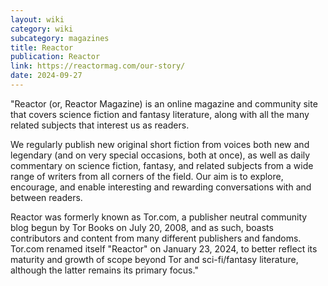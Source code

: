 ```yaml
---
layout: wiki
category: wiki
subcategory: magazines
title: Reactor
publication: Reactor
link: https://reactormag.com/our-story/
date: 2024-09-27
---
```


"Reactor (or, Reactor Magazine) is an online magazine and community site that covers science fiction and fantasy literature, along with all the many related subjects that interest us as readers.

We regularly publish new original short fiction from voices both new and legendary (and on very special occasions, both at once), as well as daily commentary on science fiction, fantasy, and related subjects from a wide range of writers from all corners of the field. Our aim is to explore, encourage, and enable interesting and rewarding conversations with and between readers.

Reactor was formerly known as Tor.com, a publisher neutral community blog begun by Tor Books on July 20, 2008, and as such, boasts contributors and content from many different publishers and fandoms. Tor.com renamed itself "Reactor" on January 23, 2024, to better reflect its maturity and growth of scope beyond Tor and sci-fi/fantasy literature, although the latter remains its primary focus."
